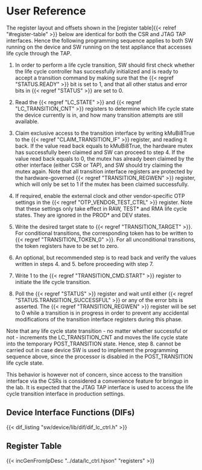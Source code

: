 # User Reference

The register layout and offsets shown in the [register table]{{< relref "#register-table" >}} below are identical for both the CSR and JTAG TAP interfaces.
Hence the following programming sequence applies to both SW running on the device and SW running on the test appliance that accesses life cycle through the TAP.

1. In order to perform a life cycle transition, SW should first check whether the life cycle controller has successfully initialized and is ready to accept a transition command by making sure that the {{< regref "STATUS.READY" >}} bit is set to 1, and that all other status and error bits in {{< regref "STATUS" >}} are set to 0.

2. Read the {{< regref "LC_STATE" >}} and {{< regref "LC_TRANSITION_CNT" >}} registers to determine which life cycle state the device currently is in, and how many transition attempts are still available.

3. Claim exclusive access to the transition interface by writing kMuBi8True to the {{< regref "CLAIM_TRANSITION_IF" >}} register, and reading it back. If the value read back equals to kMuBi8True, the hardware mutex has successfully been claimed and SW can proceed to step 4. If the value read back equals to 0, the mutex has already been claimed by the other interface (either CSR or TAP), and SW should try claiming the mutex again.
Note that all transition interface registers are protected by the hardware-governed {{< regref "TRANSITION_REGWEN" >}} register, which will only be set to 1 if the mutex has been claimed successfully.

4. If required, enable the external clock and other vendor-specific OTP settings in the {{< regref "OTP_VENDOR_TEST_CTRL" >}} register.
Note that these settings only take effect in RAW, TEST* and RMA life cycle states.
They are ignored in the PROD* and DEV states.

5. Write the desired target state to {{< regref "TRANSITION_TARGET" >}}. For conditional transitions, the corresponding token has to be written to {{< regref "TRANSITION_TOKEN_0" >}}. For all unconditional transitions, the token registers have to be set to zero.

6. An optional, but recommended step is to read back and verify the values written in steps 4. and 5. before proceeding with step 7.

7. Write 1 to the {{< regref "TRANSITION_CMD.START" >}} register to initiate the life cycle transition.

8. Poll the {{< regref "STATUS" >}} register and wait until either {{< regref "STATUS.TRANSITION_SUCCESSFUL" >}} or any of the error bits is asserted.
The {{< regref "TRANSITION_REGWEN" >}} register will be set to 0 while a transition is in progress in order to prevent any accidental modifications of the transition interface registers during this phase.

Note that any life cycle state transition - no matter whether successful or not - increments the LC_TRANSITION_CNT and moves the life cycle state into the temporary POST_TRANSITION state.
Hence, step 8. cannot be carried out in case device SW is used to implement the programming sequence above, since the processor is disabled in the POST_TRANSITION life cycle state.

This behavior is however not of concern, since access to the transition interface via the CSRs is considered a convenience feature for bringup in the lab.
It is expected that the JTAG TAP interface is used to access the life cycle transition interface in production settings.

## Device Interface Functions (DIFs)

{{< dif_listing "sw/device/lib/dif/dif_lc_ctrl.h" >}}

## Register Table

{{< incGenFromIpDesc "../data/lc_ctrl.hjson" "registers" >}}
